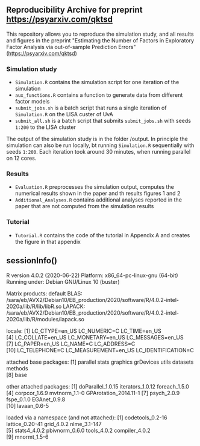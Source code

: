 ## Reproducibility Archive for preprint https://psyarxiv.com/qktsd

This repository allows you to reproduce the simulation study, and all results and figures in the preprint "Estimating the Number of Factors in Exploratory Factor Analysis via out-of-sample Prediction Errors" (https://psyarxiv.com/qktsd)

### Simulation study

- `Simulation.R` contains the simulation script for one iteration of the simulation
- `aux_functions.R` contains a function to generate data from different factor models
- `submit_jobs.sh` is a batch script that runs a single iteration of `Simulation.R` on the LISA custer of UvA
- `submit_all.sh` is a batch script that submits `submit_jobs.sh` with seeds `1:200` to the LISA cluster


The output of the simulation study is in the folder /output. In principle the simulation can also be run locally, bt running `Simulation.R` sequentially with seeds `1:200`. Each iteration took around 30 minutes, when running parallel on 12 cores. 


### Results
- `Evaluation.R` preprocesses the simulation output, computes the numerical results shown in the paper and th results figures 1 and 2
- `Additional_Analyses.R` contains additional analyses reported in the paper that are not computed from the simulation results


### Tutorial
- `Tutorial.R` contains the code of the tutorial in Appendix A and creates the figure in that appendix


## sessionInfo()

R version 4.0.2 (2020-06-22)
Platform: x86_64-pc-linux-gnu (64-bit)
Running under: Debian GNU/Linux 10 (buster)

Matrix products: default
BLAS:   /sara/eb/AVX2/Debian10/EB_production/2020/software/R/4.0.2-intel-2020a/lib/R/lib/libR.so
LAPACK: /sara/eb/AVX2/Debian10/EB_production/2020/software/R/4.0.2-intel-2020a/lib/R/modules/lapack.so

locale:
 [1] LC_CTYPE=en_US       LC_NUMERIC=C         LC_TIME=en_US       
 [4] LC_COLLATE=en_US     LC_MONETARY=en_US    LC_MESSAGES=en_US   
 [7] LC_PAPER=en_US       LC_NAME=C            LC_ADDRESS=C        
[10] LC_TELEPHONE=C       LC_MEASUREMENT=en_US LC_IDENTIFICATION=C 

attached base packages:
[1] parallel  stats     graphics  grDevices utils     datasets  methods  
[8] base     

other attached packages:
 [1] doParallel_1.0.15     iterators_1.0.12      foreach_1.5.0        
 [4] corpcor_1.6.9         mvtnorm_1.1-0         GPArotation_2014.11-1
 [7] psych_2.0.9           fspe_0.1.0            EGAnet_0.9.8         
[10] lavaan_0.6-5         

loaded via a namespace (and not attached):
[1] codetools_0.2-16 lattice_0.20-41  grid_4.0.2       nlme_3.1-147    
[5] stats4_4.0.2     pbivnorm_0.6.0   tools_4.0.2      compiler_4.0.2  
[9] mnormt_1.5-6    
